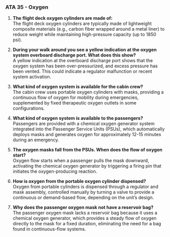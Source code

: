 ### ATA 35 - Oxygen

1. **The flight deck oxygen cylinders are made of:**  
   The flight deck oxygen cylinders are typically made of lightweight composite materials (e.g., carbon fiber wrapped around a metal liner) to reduce weight while maintaining high-pressure capacity (up to 1850 psi).

2. **During your walk around you see a yellow indication at the oxygen system overboard discharge port. What does this show?**  
   A yellow indication at the overboard discharge port shows that the oxygen system has been over-pressurized, and excess pressure has been vented. This could indicate a regulator malfunction or recent system activation.

3. **What kind of oxygen system is available for the cabin crew?**  
   The cabin crew uses portable oxygen cylinders with masks, providing a continuous flow of oxygen for mobility during emergencies, supplemented by fixed therapeutic oxygen outlets in some configurations.

4. **What kind of oxygen system is available to the passengers?**  
   Passengers are provided with a chemical oxygen generator system integrated into the Passenger Service Units (PSUs), which automatically deploys masks and generates oxygen for approximately 12-15 minutes during an emergency.

5. **The oxygen masks fall from the PSUs. When does the flow of oxygen start?**  
   Oxygen flow starts when a passenger pulls the mask downward, activating the chemical oxygen generator by triggering a firing pin that initiates the oxygen-producing reaction.

6. **How is oxygen from the portable oxygen cylinder dispensed?**  
   Oxygen from portable cylinders is dispensed through a regulator and mask assembly, controlled manually by turning a valve to provide a continuous or demand-based flow, depending on the unit’s design.

7. **Why does the passenger oxygen mask not have a reservoir bag?**  
   The passenger oxygen mask lacks a reservoir bag because it uses a chemical oxygen generator, which provides a steady flow of oxygen directly to the mask for a fixed duration, eliminating the need for a bag found in continuous-flow systems.


